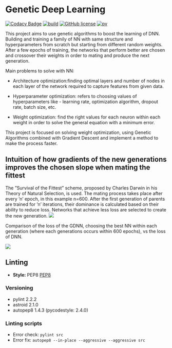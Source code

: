 # Genetic Deep Learning
[![Codacy Badge](https://api.codacy.com/project/badge/Grade/010b7619b1444d20997b281e889c562d)](https://app.codacy.com/app/patelotech/genetic_deep_learning?utm_source=github.com&utm_medium=referral&utm_content=patelotech/genetic_deep_learning&utm_campaign=Badge_Grade_Dashboard)
[![build](https://travis-ci.com/patelotech/genetic_deep_learning.svg?branch=master)](https://travis-ci.org/patelotech/genetic_deep_learning)
[![GitHub license](https://img.shields.io/badge/license-MIT-blue.svg)](https://github.com/gmaggiotti/genetic_deep_learning/blob/master/LICENSE.md)
[![pv](https://img.shields.io/badge/python-2.7-blue.svg)]()

This project aims to use genetic algorithms to boost the learning of DNN.  Building and training a family  of NN with same structure and hyperparameters from scratch but starting from different random weights.   After a few epochs of training, the networks that perform better are chosen and crossover their weights in order to mating and produce the next generation. 

Main problems to solve with NN:

- Architecture optimization:finding optimal layers and number of nodes in each layer of the network required to capture features from given data.
- Hyperparameter optimization: refers to choosing values of hyperparameters like - learning rate, optimization algorithm, dropout rate, batch size, etc. 

- Weight optimization: find the right values for each neuron within each weight in order to solve the general equation with a minimum error.

This project is focused on solving weight optimization, using Genetic Algorithms combined with Gradient Descent and implement a method to make the process faster.


## Intuition of how gradients of the new generations improves the chosen slope when mating the fittest

 The ”Survival of the Fittest” scheme, proposed by Charles Darwin in his Theory of Natural Selection, is used.  The mating process takes place after every ’n’ epoch, in this example n=600. After the first generation of parents are trained for ’n’ iterations, their dominance is calculated based on their ability to reduce loss.  Networks that achieve less loss are selected to create the new generation.
![](img/image2.png)

Comparison of the loss of the GDNN, choosing the best NN within each generation (where each generations occurs within 600 epochs),  vs the loss of DNN.


![](img/loss.png)


## Linting

-   **Style:** PEP8
[PEP8](https://www.python.org/dev/peps/pep-0008/ "Pep 8")

### Versioning

-   pylint 2.2.2
-   astroid 2.1.0
-   autopep8 1.4.3 (pycodestyle: 2.4.0)


### Linting scripts

-   Error check: `pylint src`
-   Error fix:  `autopep8 --in-place --aggressive --aggressive src`

